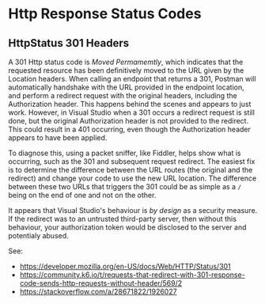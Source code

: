 # Http Response Status Codes

## HttpStatus 301 Headers
A 301 Http status code is _Moved Permamemtly_, which indicates that the requested resource has been definitively moved to the URL given by the Location headers.
When calling an endpoint that returns a 301, Postman will automatically handshake with the URL provided in the endpoint location,
and perform a redirect request with the original headers, including the Authorization header. This happens behind the scenes and appears to just work.
However, in Visual Studio when a 301 occurs a redirect request is still done, but the original Authorization header is not provided to the redirect.
This could result in a 401 occurring, even though the Authorization header appears to have been applied.

To diagnose this, using a packet sniffer, like Fiddler, helps show what is occurring, such as the 301 and subsequent request redirect.
The easiest fix is to determine the difference between the URL routes (the original and the redirect) and change your code to use the new URL location.
The difference between these two URLs that triggers the 301 could be as simple as a `/` being on the end of one and not on the other.

It appears that Visual Studio's behaviour is _by design_ as a security measure. If the redirect was to an untrusted third-party server, then without this behaviour,
your authorization token would be disclosed to the server and potentialy abused.

See:
 - https://developer.mozilla.org/en-US/docs/Web/HTTP/Status/301
 - https://community.k6.io/t/requests-that-redirect-with-301-response-code-sends-http-requests-without-header/569/2
 - https://stackoverflow.com/a/28671822/1926027
